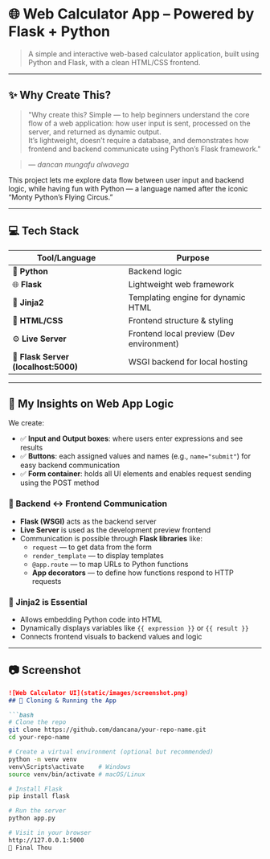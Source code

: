 # 🌐 Web Calculator App – Powered by Flask + Python

> A simple and interactive web-based calculator application, built using Python and Flask, with a clean HTML/CSS frontend.

---

## ✨ Why Create This?

> "Why create this? Simple — to help beginners understand the core flow of a web application: how user input is sent, processed on the server, and returned as dynamic output.  
It’s lightweight, doesn’t require a database, and demonstrates how frontend and backend communicate using Python’s Flask framework."

> — *dancan mungafu alwavega*

This project lets me explore data flow between user input and backend logic, while having fun with Python — a language named after the iconic “Monty Python’s Flying Circus.”

---

## 💻 Tech Stack

| Tool/Language | Purpose |
|---------------|---------|
| 🐍 **Python** | Backend logic |
| 🌐 **Flask** | Lightweight web framework |
| 🧩 **Jinja2** | Templating engine for dynamic HTML |
| 🎨 **HTML/CSS** | Frontend structure & styling |
| ⚙️ **Live Server** | Frontend local preview (Dev environment) |
| 🚀 **Flask Server (localhost:5000)** | WSGI backend for local hosting |

---

## 🧠 My Insights on Web App Logic

We create:
- ✅ **Input and Output boxes**: where users enter expressions and see results
- ✅ **Buttons**: each assigned values and names (e.g., `name="submit"`) for easy backend communication
- ✅ **Form container**: holds all UI elements and enables request sending using the POST method

### 🔁 Backend ↔ Frontend Communication

- **Flask (WSGI)** acts as the backend server
- **Live Server** is used as the development preview frontend
- Communication is possible through **Flask libraries** like:
  - `request` — to get data from the form
  - `render_template` — to display templates
  - `@app.route` — to map URLs to Python functions
  - **App decorators** — to define how functions respond to HTTP requests

### 🔧 Jinja2 is Essential

- Allows embedding Python code into HTML
- Dynamically displays variables like `{{ expression }}` or `{{ result }}`
- Connects frontend visuals to backend values and logic

---

## 📷 Screenshot

```markdown
![Web Calculator UI](static/images/screenshot.png)
## 🧪 Cloning & Running the App

```bash
# Clone the repo
git clone https://github.com/dancana/your-repo-name.git
cd your-repo-name

# Create a virtual environment (optional but recommended)
python -m venv venv
venv\Scripts\activate    # Windows
source venv/bin/activate # macOS/Linux

# Install Flask
pip install flask

# Run the server
python app.py

# Visit in your browser
http://127.0.0.1:5000
🏁 Final Thou